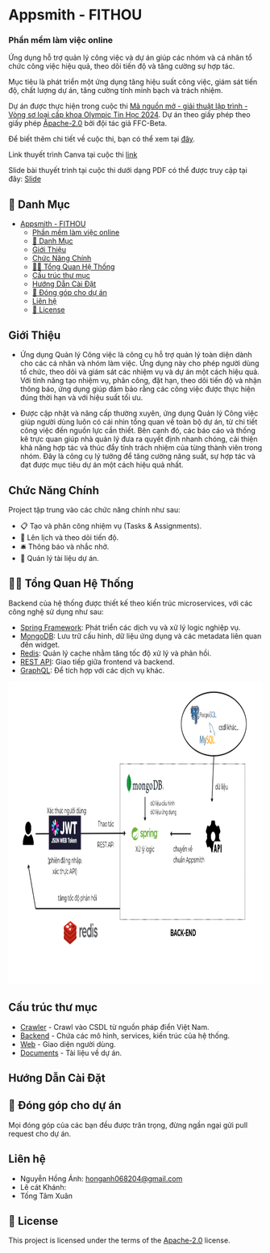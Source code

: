 # Appsmith - FITHOU
### Phần mềm làm việc online

Ứng dụng hỗ trợ quản lý công việc và dự án giúp các nhóm và cá nhân tổ chức công việc hiệu quả, theo dõi tiến độ và tăng cường sự hợp tác. 

Mục tiêu là phát triển một ứng dụng tăng hiệu suất công việc, giám sát tiến độ, chất lượng dự án, tăng cường tính minh bạch và trách nhiệm. 

Dự án được thực hiện trong cuộc thi [Mã nguồn mở - giải thuật lập trình - Vòng sơ loại cấp khoa Olympic Tin Học 2024](https://www.facebook.com/photo/?fbid=1070411584788970&set=a.258988462597957). Dự án theo giấy phép theo giấy phép [Âpache-2.0](https://github.com/honganhss/AppsmithFit/blob/main/LICENSE) bởi đội tác giả FFC-Beta.

Để biết thêm chi tiết về cuộc thi, bạn có thể xem tại [đây](https://www.facebook.com/photo/?fbid=1070411584788970&set=a.258988462597957).

Link thuyết trình Canva tại cuộc thi [link]()

Slide bài thuyết trình tại cuộc thi dưới dạng PDF có thể được truy cập tại đây: [Slide]()

## 🔎 Danh Mục

- [Appsmith - FITHOU](#appsmith---fithou)
    - [Phần mềm làm việc online](#phần-mềm-làm-việc-online)
  - [🔎 Danh Mục](#-danh-mục)
  - [Giới Thiệu](#giới-thiệu)
  - [Chức Năng Chính](#chức-năng-chính)
  - [👩‍💻 Tổng Quan Hệ Thống](#-tổng-quan-hệ-thống)
  - [Cấu trúc thư mục](#cấu-trúc-thư-mục)
  - [Hướng Dẫn Cài Đặt](#hướng-dẫn-cài-đặt)
  - [🙌 Đóng góp cho dự án](#-đóng-góp-cho-dự-án)
  - [Liên hệ](#liên-hệ)
  - [📝 License](#-license)

## Giới Thiệu
 
- Ứng dụng Quản lý Công việc là công cụ hỗ trợ quản lý toàn diện dành cho các cá nhân và nhóm làm việc. Ứng dụng này cho phép người dùng tổ chức, theo dõi và giám sát các nhiệm vụ và dự án một cách hiệu quả. Với tính năng tạo nhiệm vụ, phân công, đặt hạn, theo dõi tiến độ và nhận thông báo, ứng dụng giúp đảm bảo rằng các công việc được thực hiện đúng thời hạn và với hiệu suất tối ưu.

- Được cập nhật và nâng cấp thường xuyên, ứng dụng Quản lý Công việc giúp người dùng luôn có cái nhìn tổng quan về toàn bộ dự án, từ chi tiết công việc đến nguồn lực cần thiết. Bên cạnh đó, các báo cáo và thống kê trực quan giúp nhà quản lý đưa ra quyết định nhanh chóng, cải thiện khả năng hợp tác và thúc đẩy tính trách nhiệm của từng thành viên trong nhóm. Đây là công cụ lý tưởng để tăng cường năng suất, sự hợp tác và đạt được mục tiêu dự án một cách hiệu quả nhất.

## Chức Năng Chính

Project tập trung vào các chức năng chính như sau:

-   📋 Tạo và phân công nhiệm vụ (Tasks & Assignments). 
-   📝 Lên lịch và theo dõi tiến độ. 
-   🛎 Thông báo và nhắc nhở. 
-   📃 Quản lý tài liệu dự án.

## 👩‍💻 Tổng Quan Hệ Thống

Backend của hệ thống được thiết kế theo kiến trúc microservices, với các công nghệ sử dụng như sau:

-   [Spring Framework](https://spring.io/projects/spring-framework): Phát triển các dịch vụ và xử lý logic nghiệp vụ.
-   [MongoDB](https://www.mongodb.com/): Lưu trữ cấu hình, dữ liệu ứng dụng và các metadata liên quan đến widget.
-   [Redis](https://redis.io/): Quản lý cache nhằm tăng tốc độ xử lý và phản hồi.
-   [REST API](https://www.ibm.com/topics/rest-apis): Giao tiếp giữa frontend và backend. 
-   [GraphQL](https://graphql.org/): Để tích hợp với các dịch vụ khác.

<img loading="lazy" src="./assets/img/Xác thực người dùng.png " alt="Architecture" width="100%" height=600>


## Cấu trúc thư mục

-   [Crawler](./law-crawler) - Crawl vào CSDL từ nguồn pháp điển Việt Nam.
-   [Backend](./backend) - Chứa các mô hình, services, kiến trúc của hệ thống.
-   [Web](./web) - Giao diện người dùng.
-   [Documents](./docs/) - Tài liệu về dự án.

## Hướng Dẫn Cài Đặt


## 🙌 Đóng góp cho dự án

Mọi đóng góp của các bạn đều được trân trọng, đừng ngần ngại gửi pull request cho dự án.

## Liên hệ

-   Nguyễn Hồng Ánh: honganh068204@gmail.com
-   Lê cát Khánh: 
-   Tống Tâm Xuân 

## 📝 License

This project is licensed under the terms of the [Apache-2.0](LICENSE) license.
